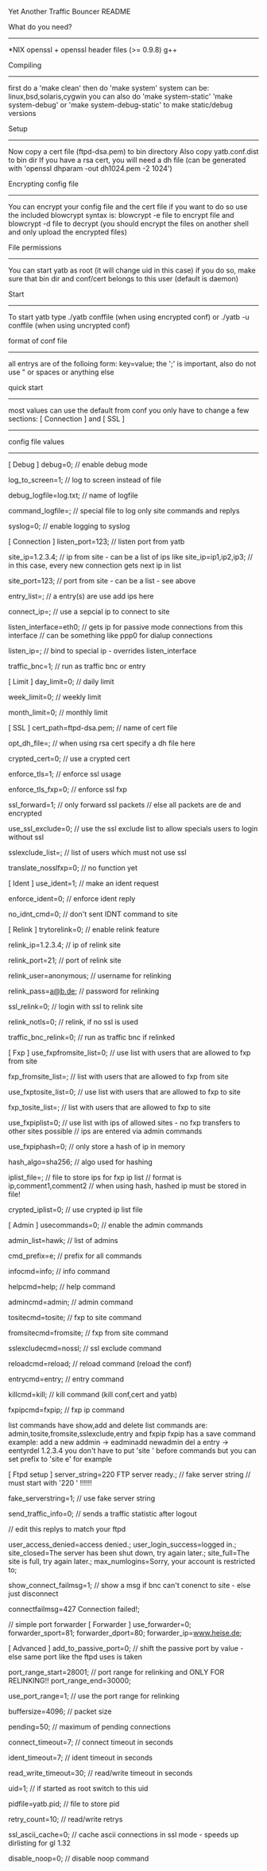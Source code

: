 Yet Another Traffic Bouncer README

What do you need?
_________________

*NIX
openssl + openssl header files (>= 0.9.8)
g++

Compiling
_________

first do a 'make clean'
then do 'make system'
system can be: linux,bsd,solaris,cygwin
you can also do 'make system-static' 'make system-debug' or 'make system-debug-static' to make static/debug versions

Setup
_____

Now copy a cert file (ftpd-dsa.pem) to bin directory
Also copy yatb.conf.dist to bin dir
If you have a rsa cert, you will need a dh file
(can be generated with 'openssl dhparam -out dh1024.pem -2 1024')

Encrypting config file
______________________

You can encrypt your config file and the cert file if you want
to do so use the included blowcrypt
syntax is: blowcrypt -e file to encrypt file and blowcrypt -d file to decrypt
(you should encrypt the files on another shell and only upload the encrypted files)

File permissions
________________

You can start yatb as root (it will change uid in this case)
if you do so, make sure that bin dir and conf/cert belongs to this user (default is daemon)

Start
_____

To start yatb type ./yatb conffile (when using encrypted conf)
or ./yatb -u conffile (when using uncrypted conf)

format of conf file
___________________

all entrys are of the folloing form:
key=value;
the ';' is important, also do not use " or spaces or anything else

quick start
___________

most values can use the default from conf
you only have to change a few sections:
[ Connection ] and [ SSL ]

-------------------------------------------------------------------------------------------------------

config file values
__________________

[ Debug ]
debug=0; // enable debug mode

log_to_screen=1; // log to screen instead of file

debug_logfile=log.txt; // name of logfile

command_logfile=; // special file to log only site commands and replys

syslog=0; // enable logging to syslog

[ Connection ]
listen_port=123; // listen port from yatb

site_ip=1.2.3.4; // ip from site - can be a list of ips like site_ip=ip1,ip2,ip3;
                 // in this case, every new connection gets next ip in list
                 
site_port=123;  // port from site - can be a list - see above

entry_list=;  // a entry(s) are use add ips here

connect_ip=;  // use a sepcial ip to connect to site

listen_interface=eth0; // gets ip for passive mode connections from this interface
                       // can be something like ppp0 for dialup connections

listen_ip=; // bind to special ip - overrides listen_interface

traffic_bnc=1; // run as traffic bnc or entry

[ Limit ]
day_limit=0; // daily limit

week_limit=0; // weekly limit

month_limit=0; // monthly limit

[ SSL ]
cert_path=ftpd-dsa.pem; // name of cert file

opt_dh_file=; // when using rsa cert specify a dh file here

crypted_cert=0; // use a crypted cert

enforce_tls=1; // enforce ssl usage

enforce_tls_fxp=0; // enforce ssl fxp

ssl_forward=1; // only forward ssl packets
               // else all packets are de and encrypted
               
use_ssl_exclude=0; // use the ssl exclude list to allow specials users to login without ssl

sslexclude_list=; // list of users which must not use ssl

translate_nosslfxp=0; // no function yet

[ Ident ]
use_ident=1; // make an ident request

enforce_ident=0; // enforce ident reply

no_idnt_cmd=0; // don't sent IDNT command to site

[ Relink ]
trytorelink=0; // enable relink feature

relink_ip=1.2.3.4; // ip of relink site

relink_port=21; // port of relink site

relink_user=anonymous; // username for relinking

relink_pass=a@b.de; // password for relinking

ssl_relink=0; // login with ssl to relink site

relink_notls=0; // relink, if no ssl is used

traffic_bnc_relink=0; // run as traffic bnc if relinked

[ Fxp ]
use_fxpfromsite_list=0; // use list with users that are allowed to fxp from site

fxp_fromsite_list=; // list with users that are allowed to fxp from site

use_fxptosite_list=0; // use list with users that are allowed to fxp to site

fxp_tosite_list=; // list with users that are allowed to fxp to site

use_fxpiplist=0; // use list with ips of allowed sites - no fxp transfers to other sites possible
                 // ips are entered via admin commands
                 
use_fxpiphash=0; // only store a hash of ip in memory

hash_algo=sha256; // algo used for hashing

iplist_file=; // file to store ips for fxp ip list
              // format is ip,comment1,comment2
              // when using hash, hashed ip must be stored in file!

crypted_iplist=0; // use crypted ip list file

[ Admin ]
usecommands=0; // enable the admin commands

admin_list=hawk; // list of admins

cmd_prefix=e; // prefix for all commands

infocmd=info; // info command

helpcmd=help; // help command

admincmd=admin; // admin command

tositecmd=tosite; // fxp to site command

fromsitecmd=fromsite; // fxp from site command

sslexcludecmd=nossl; // ssl exclude command

reloadcmd=reload; // reload command (reload the conf)

entrycmd=entry; // entry command

killcmd=kill; // kill command (kill conf,cert and yatb)

fxpipcmd=fxpip; // fxp ip command

list commands have show,add and delete
list commands are: admin,tosite,fromsite,sslexclude,entry and fxpip
fxpip has a save command
example: add a new addmin -> eadminadd newadmin
         del a entry -> eentyrdel 1.2.3.4
you don't have to put 'site ' before commands but you can set prefix to 'site e' for example         

[ Ftpd setup ]
server_string=220 FTP server ready.; // fake server string
                                     // must start with '220 ' !!!!!!
                                     
fake_serverstring=1; // use fake server string

send_traffic_info=0; // sends a traffic statistic after logout


// edit this replys to match your ftpd

user_access_denied=access denied.;
user_login_success=logged in.;
site_closed=The server has been shut down, try again later.;
site_full=The site is full, try again later.;
max_numlogins=Sorry, your account is restricted to;

show_connect_failmsg=1; // show a msg if bnc can't conenct to site - else just disconnect

connectfailmsg=427 Connection failed!;

// simple port forwarder
[ Forwarder ]
use_forwarder=0;
forwarder_sport=81;
forwarder_dport=80;
forwarder_ip=www.heise.de;

[ Advanced ]
add_to_passive_port=0; // shift the passive port by value - else same port like the ftpd uses is taken

port_range_start=28001; // port range for relinking and ONLY FOR RELINKING!!
port_range_end=30000;

use_port_range=1; // use the port range for relinking

buffersize=4096; // packet size

pending=50; // maximum of pending connections

connect_timeout=7; // connect timeout in seconds

ident_timeout=7; // ident timeout in seconds

read_write_timeout=30; // read/write timeout in seconds

uid=1; // if started as root switch to this uid

pidfile=yatb.pid; // file to store pid

retry_count=10; // read/write retrys

ssl_ascii_cache=0; // cache ascii connections in ssl mode - speeds up dirlisting for gl 1.32

disable_noop=0; // disable noop command